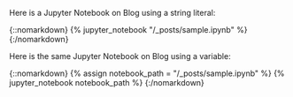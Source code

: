 Here is a Jupyter Notebook on Blog using a string literal:

{::nomarkdown} {% jupyter_notebook "/_posts/sample.ipynb" %} {:/nomarkdown}

Here is the same Jupyter Notebook on Blog using a variable:

{::nomarkdown} {% assign notebook_path = "/_posts/sample.ipynb" %} {% jupyter_notebook notebook_path %} {:/nomarkdown}
